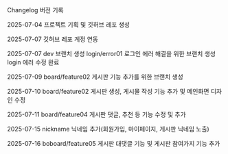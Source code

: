 Changelog 버전 기록

2025-07-04 프로젝트 기획 및 깃허브 레포 생성

2025-07-07 깃허브 레포 계정 연동

2025-07-07 dev 브랜치 생성
           login/error01 로그인 에러 해결을 위한 브랜치 생성
                         login 에러 수정 완료

2025-07-09 board/feature02 게시판 기능 추가를 위한 브랜치 생성

2025-07-10 board/feature02 게시판 생성, 게시물 작성 기능 추가 및 메인화면 디자인 수정

2025-07-11 board/feature04 게시판 댓글, 추천 등 기능 수정 및 추가

2025-07-15 nickname 닉네임 추가(회원가입, 마이페이지, 게시판 닉네임 노출)

2025-07-16 boboard/feature05 게시판 대댓글 기능 및 게시판 참여가지 기능 추가